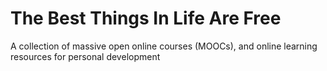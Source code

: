 # The Best Things In Life Are Free
A collection of massive open online courses (MOOCs), and online learning resources for personal development 
